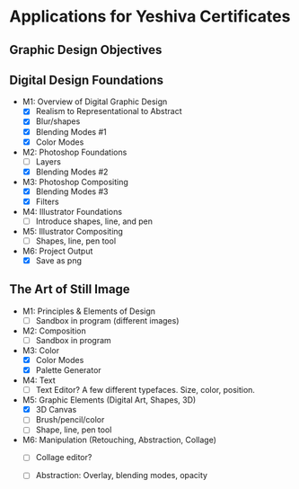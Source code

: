 # Applications for Yeshiva Certificates


## Graphic Design Objectives

## Digital Design Foundations

- M1: Overview of Digital Graphic Design
    - [x] Realism to Representational to Abstract
    - [x] Blur/shapes
    - [x] Blending Modes #1
    - [x] Color Modes
- M2: Photoshop Foundations
    - [ ] Layers
    - [x] Blending Modes #2
- M3: Photoshop Compositing
    - [x] Blending Modes #3
    - [x] Filters
- M4: Illustrator Foundations
    - [ ] Introduce shapes, line, and pen
- M5: Illustrator Compositing
    - [ ] Shapes, line, pen tool
- M6: Project Output
    - [x] Save as png

## The Art of Still Image

- M1: Principles & Elements of Design
    - [ ] Sandbox in program (different images)
- M2: Composition
    - [ ] Sandbox in program
- M3: Color
    - [x] Color Modes
    - [x] Palette Generator
- M4: Text
    - [ ] Text Editor? A few different typefaces. Size, color, position.
- M5: Graphic Elements (Digital Art, Shapes, 3D)
    - [x] 3D Canvas
    - [ ] Brush/pencil/color
    - [ ] Shape, line, pen tool
- M6: Manipulation (Retouching, Abstraction, Collage)
    - [ ] Collage editor?
    - [ ] Abstraction: Overlay, blending modes, opacity


